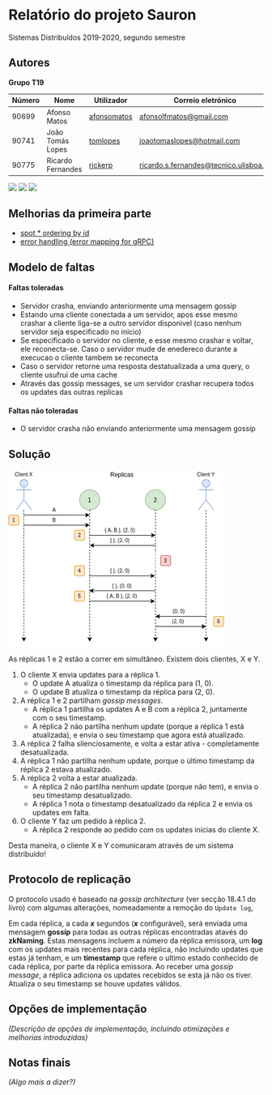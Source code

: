 # Relatório do projeto Sauron

Sistemas Distribuídos 2019-2020, segundo semestre


## Autores

**Grupo T19**


| Número | Nome              | Utilizador                       | Correio eletrónico                  |
| -------|-------------------|----------------------------------| ------------------------------------|
| 90699  | Afonso Matos      | [afonsomatos](https://github.com/afonsomatos) | [afonsolfmatos@gmail.com](mailto:afonsolfmatos@gmail.com)   |
| 90741  | João Tomás Lopes  | [tomlopes](https://github.com/tomlopes)     | [joaotomaslopes@hotmail.com](mailto:joaotomaslopes@hotmail.com)     |
| 90775  | Ricardo Fernandes | [rickerp](https://github.com/rickerp) | [ricardo.s.fernandes@tecnico.ulisboa.pt](mailto:ricardo.s.fernandes@tecnico.ulisboa.pt) |

<img src="https://avatars0.githubusercontent.com/u/10373500?s=460&u=d55b8ec9104eaf2eac56d74f602580fe90ecfb29&v=4" height="150px" /> <img src="https://avatars1.githubusercontent.com/u/33103241?s=460&u=db5a1233e3f142ba48fd94532cfbf504ef14a13e&v=4" height="150px" /> <img src="https://avatars1.githubusercontent.com/u/32230933?s=460&u=d50670ea007c13559cbe4cd18aba7115436df700&v=4" height="150px" />


## Melhorias da primeira parte

- [spot * ordering by id](https://github.com/tecnico-distsys/T19-Sauron/commit/2f55891deda112f8bbbeb74b4f51093a24e17d21#diff-781a33c089feb1b4b74da871c8f53447L167-R170)
- [error handling (error mapping for gRPC)](https://github.com/tecnico-distsys/T19-Sauron/commit/282d6c1b22ea22548639189b3c583c04cf4c8f9b)


## Modelo de faltas

#### Faltas toleradas 

* Servidor crasha, enviando anteriormente uma mensagem gossip
* Estando uma cliente conectada a um servidor, apos esse mesmo crashar a cliente liga-se a outro servidor disponivel (caso nenhum servidor seja especificado no inicio)
* Se especificado o servidor no cliente, e esse mesmo crashar e voltar, ele reconecta-se. Caso o servidor mude de enedereco durante a execucao o cliente tambem se reconecta
* Caso o servidor retorne uma resposta destatualizada a uma query, o cliente usufrui de uma cache
* Através das gossip messages, se um servidor crashar recupera todos os updates das outras replicas

#### Faltas não toleradas

* O servidor crasha não enviando anteriormente uma mensagem gossip

## Solução

![Solução](./solution.png)

As réplicas 1 e 2 estão a correr em simultâneo.
Existem dois clientes, X e Y.

1. O cliente X envia updates para a réplica 1.
    * O update A atualiza o timestamp da réplica para (1, 0).
    * O update B atualiza o timestamp da réplica para (2, 0).
2. A réplica 1 e 2 partilham *gossip messages*.
    * A réplica 1 partilha os updates A e B com a réplica 2, juntamente com o seu timestamp.
    * A réplica 2 não partilha nenhum update (porque a réplica 1 está atualizada), e envia o seu timestamp que agora
    está atualizado. 
3. A réplica 2 falha silenciosamente, e volta a estar ativa - completamente desatualizada.
4. A réplica 1 não partilha nenhum update, porque o último timestamp da réplica 2 estava atualizado.
5. A réplica 2 volta a estar atualizada.
    * A réplica 2 não partilha nenhum update (porque não tem), e envia o seu timestamp desatualizado.
    * A réplica 1 nota o timestamp desatualizado da réplica 2 e envia os updates em falta.
6. O cliente Y faz um pedido à réplica 2.
    * A réplica 2 responde ao pedido com os updates inicias do cliente X.
    
Desta maneira, o cliente X e Y comunicaram através de um sistema distribuído!

## Protocolo de replicação

O protocolo usado é baseado na _gossip architecture_ (ver secção 18.4.1 do livro) com algumas alterações, nomeadamente a remoção do `Update log`, 

Em cada réplica, a cada ***x*** segundos (***x*** configurável), será enviada uma mensagem **gossip** para todas as outras réplicas encontradas atavés do **zkNaming**. Estas mensagens incluem a número da réplica emissora, um **log** com os updates mais recentes para cada réplica, não incluindo updates que estas já tenham, e um **timestamp** que refere o ultimo estado conhecido de cada réplica, por parte da réplica emissora.
Ao receber uma *gossip message*, a réplica adiciona os updates recebidos se esta já não os tiver. Atualiza o seu timestamp se houve updates válidos.


## Opções de implementação

_(Descrição de opções de implementação, incluindo otimizações e melhorias introduzidas)_



## Notas finais

_(Algo mais a dizer?)_
